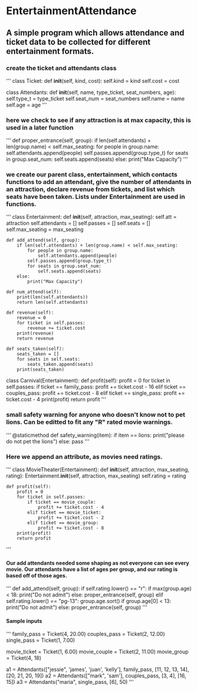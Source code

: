 # EntertainmentAttendance
## A simple program which allows attendance and ticket data to be collected for different entertainment formats.

### create the ticket and attendants class
'''
class Ticket:
    def __init__(self, kind, cost):
        self.kind = kind
        self.cost = cost


class Attendants:
    def __init__(self, name, type_ticket, seat_numbers, age):
        self.type_t = type_ticket
        self.seat_num = seat_numbers
        self.name = name
        self.age = age
'''
### here we check to see if any attraction is at max capacity, this is used in a later function
'''
def proper_entrance(self, group):
    if len(self.attendants) + len(group.name) < self.max_seating:
        for people in group.name:
            self.attendants.append(people)
        self.passes.append(group.type_t)
        for seats in group.seat_num:
            self.seats.append(seats)
    else:
        print("Max Capacity")
'''
### we create our parent class, entertainment, which contacts functions to add an attendant, give the number of attendants in an attraction, declare revenue from tickets, and list which seats have been taken. Lists under Entertainment are used in functions.
'''
class Entertainment:
    def __init__(self, attraction, max_seating):
        self.att = attraction
        self.attendants = []
        self.passes = []
        self.seats = []
        self.max_seating = max_seating

    def add_attend(self, group):
        if len(self.attendants) + len(group.name) < self.max_seating:
            for people in group.name:
                self.attendants.append(people)
            self.passes.append(group.type_t)
            for seats in group.seat_num:
                self.seats.append(seats)
        else:
            print("Max Capacity")

    def num_attend(self):
        print(len(self.attendants))
        return len(self.attendants)

    def revenue(self):
        revenue = 0
        for ticket in self.passes:
            revenue += ticket.cost
        print(revenue)
        return revenue

    def seats_taken(self):
        seats_taken = []
        for seats in self.seats:
            seats_taken.append(seats)
        print(seats_taken)


class Carnival(Entertainment):
    def profit(self):
        profit = 0
        for ticket in self.passes:
            if ticket == family_pass:
                profit += ticket.cost - 16
            elif ticket == couples_pass:
                profit += ticket.cost - 8
            elif ticket == single_pass:
                profit += ticket.cost - 4
        print(profit)
        return profit
'''
### small safety warning for anyone who doesn't know not to pet lions. Can be editted to fit any "R" rated movie warnings.
'''
    @staticmethod
    def safety_warning(item):
        if item == lions:
            print("please do not pet the lions")
        else:
            pass
'''
### Here we append an attribute, as movies need ratings.
'''
class MovieTheater(Entertainment):
    def __init__(self, attraction, max_seating, rating):
        Entertainment.__init__(self, attraction, max_seating)
        self.rating = rating

    def profit(self):
        profit = 0
        for ticket in self.passes:
            if ticket == movie_couple:
                profit += ticket.cost - 4
            elif ticket == movie_ticket:
                profit += ticket.cost - 2
            elif ticket == movie_group:
                profit += ticket.cost - 8
        print(profit)
        return profit
'''
#### Our add attendants needed some shaping as not everyone can see every movie. Our attendants have a list of ages per group, and our rating is based off of those ages.
'''
    def add_attend(self, group):
        if self.rating.lower() == "r":
            if max(group.age) < 18:
                print("Do not admit")
            else:
                proper_entrance(self, group)
        elif self.rating.lower() == "pg-13":
            group.age.sort()
            if group.age[0] < 13:
                print("Do not admit")
            else:
                proper_entrance(self, group)
'''
#### Sample inputs
'''
family_pass = Ticket(4, 20.00)
couples_pass = Ticket(2, 12.00)
single_pass = Ticket(1, 7.00)

movie_ticket = Ticket(1, 6.00)
movie_couple = Ticket(2, 11.00)
movie_group = Ticket(4, 18)

a1 = Attendants(["jessie", 'james', 'juan', 'kelly'], family_pass, [11, 12, 13, 14], [20, 21, 20, 19])
a2 = Attendants(["mark", 'sam'], couples_pass, [3, 4], [16, 15])
a3 = Attendants("maria", single_pass, [6], 50)
'''

